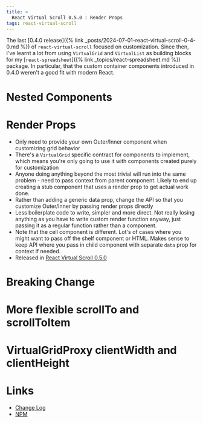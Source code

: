 ```yaml
---
title: >
  React Virtual Scroll 0.5.0 : Render Props
tags: react-virtual-scroll
---
```


The last [0.4.0 release]({% link _posts/2024-07-01-react-virtual-scroll-0-4-0.md %}) of `react-virtual-scroll` focused on customization. Since then, I've learnt a lot from using `VirtualGrid` and `VirtualList` as building blocks for my [`react-spreadsheet`]({% link _topics/react-spreadsheet.md %}) package. In particular, that the custom container components introduced in 0.4.0 weren't a good fit with modern React.

# Nested Components



# Render Props

* Only need to provide your own Outer/Inner component when customizing grid behavior
* There's a `VirtualGrid` specific contract for components to implement, which means you're only going to use it with components created purely for customization
* Anyone doing anything beyond the most trivial will run into the same problem - need to pass context from parent component. Likely to end up creating a stub component that uses a render prop to get actual work done. 
* Rather than adding a generic data prop, change the API so that you customize Outer/Inner by passing render props directly
* Less boilerplate code to write, simpler and more direct. Not really losing anything as you have to write custom render function anyway, just passing it as a regular function rather than a component. 
* Note that the cell component is different. Lot's of cases where you might want to pass off the shelf component or HTML. Makes sense to keep API where you pass in child component with separate `data` prop for context if needed.
* Released in [React Virtual Scroll 0.5.0](https://www.npmjs.com/package/@candidstartup/react-virtual-scroll/v/0.5.0)

# Breaking Change

# More flexible scrollTo and scrollToItem

# VirtualGridProxy clientWidth and clientHeight

# Links

* [Change Log](https://github.com/TheCandidStartup/infinisheet/blob/04aa6249f51b5da933813c7b17a652d4f4e2a646/packages/react-virtual-scroll/CHANGELOG.md)
* [NPM](https://www.npmjs.com/package/@candidstartup/react-virtual-scroll/v/0.5.0)
